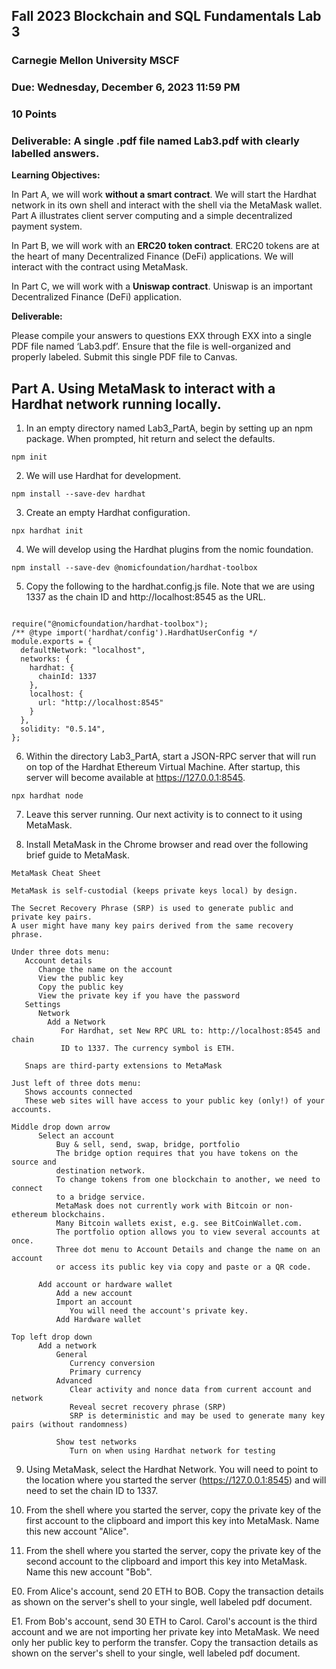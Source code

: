 ##  Fall 2023 Blockchain and SQL Fundamentals    Lab 3
### Carnegie Mellon University MSCF
### Due: Wednesday, December 6, 2023 11:59 PM
### 10 Points
### Deliverable: A single .pdf file named Lab3.pdf with clearly labelled answers.

**Learning Objectives:**

In Part A, we will work **without a smart contract**. We will start the Hardhat
network in its own shell and interact with the shell via the MetaMask wallet.
Part A illustrates client server computing and a simple decentralized payment system.

In Part B, we will work with an **ERC20 token contract**. ERC20 tokens are at the heart
of many Decentralized Finance (DeFi) applications. We will interact with the contract using MetaMask.

In Part C, we will work with a **Uniswap contract**. Uniswap is an important
Decentralized Finance (DeFi) application.

**Deliverable:**

Please compile your answers to questions EXX through EXX into a single PDF file named ‘Lab3.pdf’. Ensure that the file is well-organized and properly labeled. Submit this single PDF file to Canvas.

## Part A. Using MetaMask to interact with a Hardhat network running locally.

1. In an empty directory named Lab3_PartA, begin by setting up an npm package. When prompted, hit return and select the defaults.
```
npm init     
```
2. We will use Hardhat for development.

```
npm install --save-dev hardhat
```
3. Create an empty Hardhat configuration.
```
npx hardhat init     
```
4. We will develop using the Hardhat plugins from the nomic foundation.
```
npm install --save-dev @nomicfoundation/hardhat-toolbox
```
5. Copy the following to the hardhat.config.js file. Note that we are using
1337 as the chain ID and http://localhost:8545 as the URL.

```

require("@nomicfoundation/hardhat-toolbox");
/** @type import('hardhat/config').HardhatUserConfig */
module.exports = {
  defaultNetwork: "localhost",
  networks: {
    hardhat: {
      chainId: 1337
    },
    localhost: {
      url: "http://localhost:8545"
    }
  },
  solidity: "0.5.14",
};
```


6. Within the directory Lab3_PartA, start a JSON-RPC server that will run on top of the Hardhat Ethereum Virtual Machine. After startup, this server will become available at https://127.0.0.1:8545.
```
npx hardhat node
```

7. Leave this server running. Our next activity is to connect to it using MetaMask.

8. Install MetaMask in the Chrome browser and read over the following brief guide to
MetaMask.

```
MetaMask Cheat Sheet

MetaMask is self-custodial (keeps private keys local) by design.

The Secret Recovery Phrase (SRP) is used to generate public and private key pairs.
A user might have many key pairs derived from the same recovery phrase.

Under three dots menu:
   Account details
      Change the name on the account
      View the public key
      Copy the public key
      View the private key if you have the password
   Settings
      Network
        Add a Network
           For Hardhat, set New RPC URL to: http://localhost:8545 and chain
           ID to 1337. The currency symbol is ETH.

   Snaps are third-party extensions to MetaMask

Just left of three dots menu:
   Shows accounts connected
   These web sites will have access to your public key (only!) of your accounts.

Middle drop down arrow
      Select an account
          Buy & sell, send, swap, bridge, portfolio
          The bridge option requires that you have tokens on the source and
          destination network.
          To change tokens from one blockchain to another, we need to connect
          to a bridge service.
          MetaMask does not currently work with Bitcoin or non-ethereum blockchains.
          Many Bitcoin wallets exist, e.g. see BitCoinWallet.com.
          The portfolio option allows you to view several accounts at once.
          Three dot menu to Account Details and change the name on an account
          or access its public key via copy and paste or a QR code.

      Add account or hardware wallet
          Add a new account
          Import an account
             You will need the account's private key.
          Add Hardware wallet

Top left drop down
      Add a network
          General
             Currency conversion
             Primary currency
          Advanced
             Clear activity and nonce data from current account and network
             Reveal secret recovery phrase (SRP)
             SRP is deterministic and may be used to generate many key pairs (without randomness)

          Show test networks
             Turn on when using Hardhat network for testing
```

9. Using MetaMask, select the Hardhat Network. You will need to point to the
location where you started the server (https://127.0.0.1:8545) and will need
to set the chain ID to 1337.

10. From the shell where you started the server, copy the private key of the
first account to the clipboard and import this key into MetaMask. Name this new
account "Alice".

11. From the shell where you started the server, copy the private key of the
second account to the clipboard and import this key into MetaMask. Name this
new account "Bob".

E0. From Alice's account, send 20 ETH to BOB. Copy the transaction details as
shown on the server's shell to your single, well labeled pdf document.

E1. From Bob's account, send 30 ETH to Carol. Carol's account is the third
account and we are not importing her private key into MetaMask. We need only
her public key to perform the transfer. Copy the transaction details as shown
on the server's shell to your single, well labeled pdf document.
